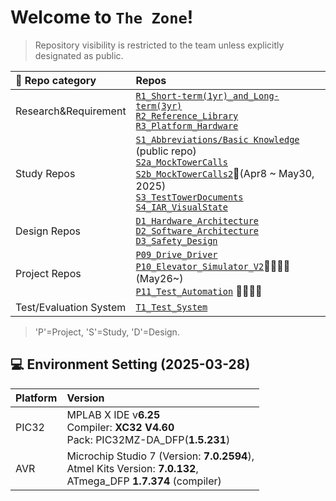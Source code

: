 # Welcome to `The Zone`!
> Repository visibility is restricted to the team unless explicitly designated as public.

|🏦 Repo category | Repos |
|:--|:--|
|Research&Requirement | [`R1_Short-term(1yr)_and_Long-term(3yr)` ](https://github.com/OLS-Embedded-Engineering-Team/R1_Short-term_and_Long-term) <br> [`R2_Reference_Library`](https://github.com/OLS-Embedded-Engineering-Team/R2_Reference_Library) <br> [`R3_Platform_Hardware`](https://github.com/OLS-Embedded-Engineering-Team/R3_Platform_Hardware)|
|Study Repos|[`S1_Abbreviations/Basic Knowledge`](https://github.com/ArthurOLS/S1_Abbreviations.git) (public repo) <br> [`S2a_MockTowerCalls`](https://github.com/OLS-Embedded-Engineering-Team/S2a_MockTowerCalls.git)  <br>  [`S2b_MockTowerCalls2`](https://github.com/OLS-Embedded-Engineering-Team/S2b_MockTowerCalls2.git)🎯(Apr8 ~ May30, 2025) <br> [`S3_TestTowerDocuments`](https://github.com/OLS-Embedded-Engineering-Team/S3_TestTowerDocuments) <br>[`S4_IAR_VisualState`](https://github.com/OLS-Embedded-Engineering-Team/S4_IAR_VisualState)|
|Design Repos |[`D1_Hardware_Architecture`](https://github.com/OLS-Embedded-Engineering-Team/D1_Hardware_Architecture)  <br> [`D2_Software_Architecture`](https://github.com/OLS-Embedded-Engineering-Team/D2_Software_Architecture) <br> [`D3_Safety_Design`](https://github.com/OLS-Embedded-Engineering-Team/D3_Safety_Design)|
|Project Repos|[`P09_Drive_Driver`](https://github.com/OLS-Embedded-Engineering-Team/P09_Drive_Driver)  <br>     [`P10_Elevator_Simulator_V2`](https://github.com/OLS-Embedded-Engineering-Team/P10_Elevator_Simulator_Pro)🚀🚀🚀🚀(May26~) <br> [`P11_Test_Automation`](https://github.com/OLS-Embedded-Engineering-Team/P11_Test_Automation) 🚀🚀🚀🚀|
|Test/Evaluation System|[`T1_Test_System`](https://github.com/OLS-Embedded-Engineering-Team/T1_Test_System)|

> 'P'=Project, 'S'=Study, 'D'=Design.

## 💻 Environment Setting (2025-03-28)
|Platform| Version|
|:---|:---|
|PIC32|MPLAB X IDE v**6.25**<br>Compiler: **XC32 V4.60** <br>Pack: PIC32MZ-DA_DFP(**1.5.231**)|
|AVR|Microchip Studio 7 (Version: **7.0.2594**),<br> Atmel Kits Version: **7.0.132**,<br> ATmega_DFP **1.7.374** (compiler)|

